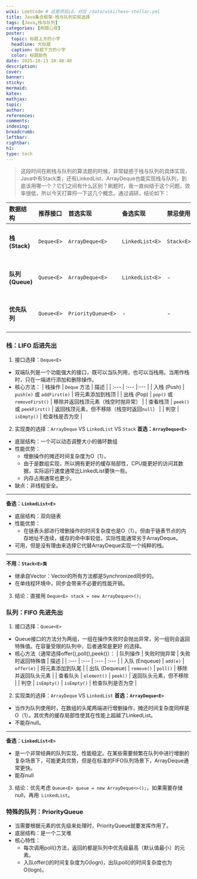 ```yaml
---
wiki: LeetCode # 这是项目id，对应 /data/wiki/hexo-stellar.yml
title: Java集合框架-栈与队列实现选择
tags: [Java,栈与队列]
categories: [刷题心得]
poster:
  topic: 标题上方的小字
  headline: 大标题
  caption: 标题下方的小字
  color: 标题颜色
date: 2025-10-13 10:40:40
description:
cover:
banner:
sticky:
mermaid:
katex:
mathjax:
topic:
author:
references:
comments:
indexing:
breadcrumb:
leftbar:
rightbar:
h1:
type: tech
---
```

> 这段时间在刷栈与队列的算法题的时候，非常疑惑于栈与队列的具体实现，Java中有Stack类，还有LinkedList、ArrayDeque也能实现栈与队列，到底该用哪一个？它们之间有什么区别？刷题时，我一直纠结于这个问题，效率很低，所以今天打算捋一下这几个概念。通过调研，结论如下：

| 数据结构 | 推荐接口 | **首选实现** | 备选实现 | **禁忌使用** | 关键特性 |
| :--- | :--- | :--- | :--- |:--- |:--- |
| **栈 (Stack)** | `Deque<E>` | `ArrayDeque<E>` | `LinkedList<E>` | `Stack<E>` | LIFO (后进先出) |
| **队列 (Queue)** | `Queue<E>` | `ArrayDeque<E>` | `LinkedList<E>` | - | FIFO (先进先出) |
| **优先队列** | `Queue<E>` | `PriorityQueue<E>` | - | - | 堆排序，非FIFO |

### 栈：LIFO 后进先出
1. 接口选择：`Deque<E>`
  - 双端队列是一个功能强大的接口，既可以当队列用，也可以当栈用。当用作栈时，只在一端进行添加和删除操作。
  - 核心方法：
    | 栈操作 | `Deque` 方法 | 描述 |
    | :--- | :--- |:--- |
    | 入栈 (Push) | `push(e)` 或 `addFirst(e)` | 将元素添加到栈顶 |
    | 出栈 (Pop) | `pop()` 或 `removeFirst()` | 移除并返回栈顶元素（栈空时抛异常） |
    | 查看栈顶 | `peek()` 或 `peekFirst()` | 返回栈顶元素，但不移除（栈空时返回`null`） |
    | 判空 | `isEmpty()` | 检查栈是否为空 |
2. 实现类的选择：`ArrayDeque` VS `LinkedList` VS `Stack`
  **首选：`ArrayDeque<E>`**
  - 底层结构：一个可以动态调整大小的循环数组
  - 性能优势：
    - 增删操作的摊还时间复杂度为O（1）。
    - 由于是数组实现，所以拥有更好的缓存局部性，CPU能更好的访问其数据，实际运行速度通常比LinkedList要快一些。
    - 内存占用通常也更少。
  - 缺点：非线程安全。
  ---
  **备选：`LinkedList<E>`**
  - 底层结构：双向链表
  - 性能优势：
    - 在链表头部进行增删操作的时间复杂度也是O（1）。但由于链表节点的内存地址不连续，缓存的命中率较低，实际性能通常劣于ArrayDeque。
  - 可用，但是没有理由来选择它代替ArrayDeque实现一个纯粹的栈。
  ---
  **不用：`Stack<E>类`**
  - 继承自Vector：Vector的所有方法都是Synchronized同步的。
  - 在单线程环境中，同步会带来不必要的性能开销。
3. 结论：直接用 `Deque<E> stack = new ArrayDeque<>();` 
### 队列：FIFO 先进先出
1. 接口选择：`Queue<E>`
  - Queue接口的方法分为两组，一组在操作失败时会抛出异常，另一组则会返回特殊值。在容量受限的队列中，后者通常是更好 的选择。
  - 核心方法（通常选择offer(),poll(),peek()）：
  | 队列操作 | 失败时抛异常 | 失败时返回特殊值 | 描述 |
  | :--- | :--- | :--- | :--- |
  | 入队 (Enqueue) | `add(e)` | `offer(e)` | 将元素添加到队尾 |
  | 出队 (Dequeue) | `remove()` | `poll()` | 移除并返回队头元素 |
  | 查看队头 | `element()` | `peek()` | 返回队头元素，但不移除 |
  | 判空 | `isEmpty()` | `isEmpty()` | 检查队列是否为空 |
2. 实现类的选择：`ArrayDeque` VS `LinkedList`
  **首选：`ArrayDeque<E>`**
  - 当作为队列使用时，在数组的头尾两端进行增删操作，摊还时间复杂度同样是O（1）。其优秀的缓存局部性使其在性能上超越了LinkedList。
  - 不能存null。
  ---
  **备选：`LinkedList<E>`**
  - 是一个非常经典的队列实现，性能稳定。在某些需要频繁在队列中进行增删的复杂场景下，可能更具优势，但是在标准的FIFO队列场景下，ArrayDeque通常更快。
  - 能存null
3. 结论：优先考虑 `Queue<E> queue = new ArrayDeque<>();`，如果需要存储null，再用` LinkedList`。
### 特殊的队列：PriorityQueue
- 当需要根据元素的优先级来处理时，PriorityQueue就要发挥作用了。
- 底层结构：是一个二叉堆
- 核心特性：
  - 每次调用poll()方法，返回的都是队列中优先级最高（默认值最小）的元素。
  - 入队offer()的时间复杂度为O(logn)，出队poll()的时间复杂度也为O(logn)。